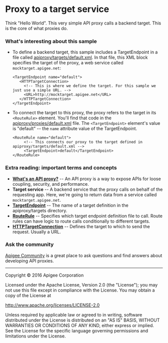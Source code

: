# Proxy to a target service

Think "Hello World". This very simple API proxy calls a backend target. This is the core of what proxies do.

### What's interesting about this sample

* To define a backend target, this sample includes a TargetEndpoint in a file called [apiproxy/targets/default.xml](https://github.com/apigee/api-platform-samples/blob/master/edge-ux/proxy-to-a-target/apiproxy/targets/default.xml#L2-L5). In that file, this XML block specifies the target of the proxy, a web service called `mocktarget.apigee.net`:

   ```
   <TargetEndpoint name="default">
      <HTTPTargetConnection>
        <!-- This is where we define the target. For this sample we just use a simple URL. -->
        <URL>http://mocktarget.apigee.net</URL>
      </HTTPTargetConnection>
   </TargetEndpoint>
   ```

* To connect the target to this proxy, the proxy refers to the target in its `<RouteRule>` element. You'll find that code in the [apiproxy/proxies/default.xml](https://github.com/apigee/api-platform-samples/blob/master/edge-ux/proxy-to-a-target/apiproxy/proxies/default.xml#L11-L14) file. The `<TargetEndpoint>` element's value is "default" -- the `name` attribute value of the TargetEndpoint.

   ```
   <RouteRule name="default">
        <!-- This connects our proxy to the target defined in apiproxy/targets/default.xml -->
        <TargetEndpoint>default</TargetEndpoint>
   </RouteRule>
   ```
   
### Extra reading: important terms and concepts

* [**What's an API proxy?**](http://docs.apigee.com/api-services/content/understanding-apis-and-api-proxies#whatisanapiproxy) -- An API proxy is a way to expose APIs for loose coupling, security, and performance.
* **Target service** -- A backend service that the proxy calls on behalf of the requesting app. Here, we're going to return data from a service called `mocktarget.apigee.net`. 
* [**TargetEndpoint**](https://docs.apigee.com/api-services/reference/api-proxy-configuration-reference#targetendpoint) -- The name of a target definition in the apiproxy/targets directory. 
* [**RouteRule**](http://docs.apigee.com/api-services/content/understanding-routes#determiningtheurlofthetargetendpoint) -- Specifies which target endpoint definition file to call. Route rules can have logic to route calls conditionally to different targets. 
* [**HTTPTargetConnection**](https://docs.apigee.com/api-services/reference/api-proxy-configuration-reference#targetendpoint-targetendpointconfigurationelements) -- Defines the target to which to send the request. Usually a URL. 

### Ask the community

[Apigee Community](https://community.apigee.com?via=github) is a great place to ask questions and find answers about developing API proxies.

---

Copyright © 2016 Apigee Corporation

Licensed under the Apache License, Version 2.0 (the "License"); you may not use
this file except in compliance with the License. You may obtain a copy
of the License at

http://www.apache.org/licenses/LICENSE-2.0

Unless required by applicable law or agreed to in writing, software
distributed under the License is distributed on an "AS IS" BASIS,
WITHOUT WARRANTIES OR CONDITIONS OF ANY KIND, either express or implied.
See the License for the specific language governing permissions and
limitations under the License.
